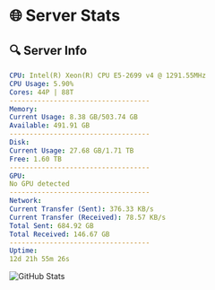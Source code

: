 # 🌐 Server Stats
## 🔍 Server Info
```yaml
CPU: Intel(R) Xeon(R) CPU E5-2699 v4 @ 1291.55MHz
CPU Usage: 5.90%
Cores: 44P | 88T
-----------------------------------
Memory:
Current Usage: 8.38 GB/503.74 GB
Available: 491.91 GB
-----------------------------------
Disk:
Current Usage: 27.68 GB/1.71 TB
Free: 1.60 TB
-----------------------------------
GPU:
No GPU detected
-----------------------------------
Network:
Current Transfer (Sent): 376.33 KB/s
Current Transfer (Received): 78.57 KB/s
Total Sent: 684.92 GB
Total Received: 146.67 GB
-----------------------------------
Uptime:
12d 21h 55m 26s
```
![GitHub Stats](https://img.shields.io/badge/Updated-2025-05-02_15:04:14-blue)
